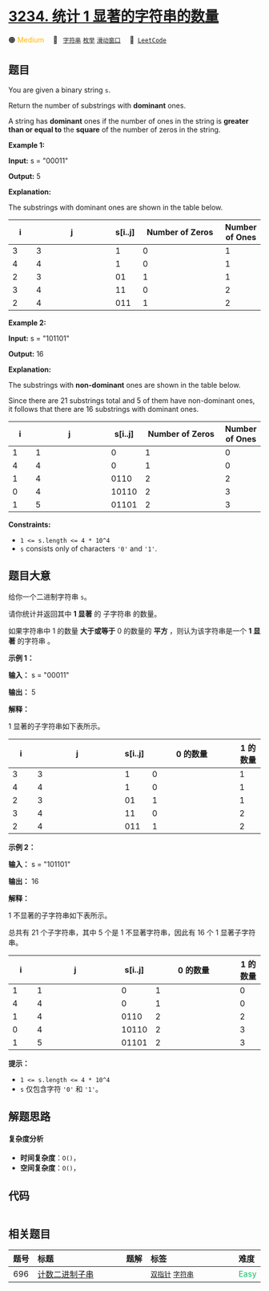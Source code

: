 # [3234. 统计 1 显著的字符串的数量](https://leetcode.com/problems/count-the-number-of-substrings-with-dominant-ones)

🟠 <font color=#ffb800>Medium</font>&emsp; 🔖&ensp; [`字符串`](/leetcode/outline/tag/string.md) [`枚举`](/leetcode/outline/tag/enumeration.md) [`滑动窗口`](/leetcode/outline/tag/sliding-window.md)&emsp; 🔗&ensp;[`LeetCode`](https://leetcode.com/problems/count-the-number-of-substrings-with-dominant-ones)


## 题目

You are given a binary string `s`.

Return the number of substrings with **dominant** ones.

A string has **dominant** ones if the number of ones in the string is
**greater than or equal to** the **square** of the number of zeros in the
string.



**Example 1:**

**Input:** s = "00011"

**Output:** 5

**Explanation:**

The substrings with dominant ones are shown in the table below.

i | j | s[i..j] | Number of Zeros | Number of Ones  
---|---|---|---|---  
3 | 3 | 1 | 0 | 1  
4 | 4 | 1 | 0 | 1  
2 | 3 | 01 | 1 | 1  
3 | 4 | 11 | 0 | 2  
2 | 4 | 011 | 1 | 2  
  
**Example 2:**

**Input:** s = "101101"

**Output:** 16

**Explanation:**

The substrings with **non-dominant** ones are shown in the table below.

Since there are 21 substrings total and 5 of them have non-dominant ones, it
follows that there are 16 substrings with dominant ones.

i | j | s[i..j] | Number of Zeros | Number of Ones  
---|---|---|---|---  
1 | 1 | 0 | 1 | 0  
4 | 4 | 0 | 1 | 0  
1 | 4 | 0110 | 2 | 2  
0 | 4 | 10110 | 2 | 3  
1 | 5 | 01101 | 2 | 3  
  


**Constraints:**

  * `1 <= s.length <= 4 * 10^4`
  * `s` consists only of characters `'0'` and `'1'`.


## 题目大意

给你一个二进制字符串 `s`。

请你统计并返回其中 **1 显著** 的 子字符串 的数量。

如果字符串中 1 的数量 **大于或等于** 0 的数量的 **平方** ，则认为该字符串是一个 **1 显著** 的字符串 。



**示例 1：**

**输入：** s = "00011"

**输出：** 5

**解释：**

1 显著的子字符串如下表所示。

i | j | s[i..j] | 0 的数量 | 1 的数量  
---|---|---|---|---  
3 | 3 | 1 | 0 | 1  
4 | 4 | 1 | 0 | 1  
2 | 3 | 01 | 1 | 1  
3 | 4 | 11 | 0 | 2  
2 | 4 | 011 | 1 | 2  
  
**示例 2：**

**输入：** s = "101101"

**输出：** 16

**解释：**

1 不显著的子字符串如下表所示。

总共有 21 个子字符串，其中 5 个是 1 不显著字符串，因此有 16 个 1 显著子字符串。

i | j | s[i..j] | 0 的数量 | 1 的数量  
---|---|---|---|---  
1 | 1 | 0 | 1 | 0  
4 | 4 | 0 | 1 | 0  
1 | 4 | 0110 | 2 | 2  
0 | 4 | 10110 | 2 | 3  
1 | 5 | 01101 | 2 | 3  
  


**提示：**

  * `1 <= s.length <= 4 * 10^4`
  * `s` 仅包含字符 `'0'` 和 `'1'`。


## 解题思路

#### 复杂度分析

- **时间复杂度**：`O()`，
- **空间复杂度**：`O()`，

## 代码

```javascript

```

## 相关题目

| 题号 | 标题 | 题解 | 标签 | 难度 |
| :------: | :------ | :------: | :------ | :------ |
| 696 | [计数二进制子串](https://leetcode.com/problems/count-binary-substrings) |  |  [`双指针`](/leetcode/outline/tag/two-pointers.md) [`字符串`](/leetcode/outline/tag/string.md) | <font color=#15bd66>Easy</font> |

<style>
.blue {
    background-color: #096dd9;
    padding: 0.25rem 0.5rem;
    margin: 0;
    font-size: 0.85em;
    border-radius: 3px;
    color: white;
    font-weight: 500;
}
table th:first-of-type { width: 10%; }
table th:nth-of-type(2) { width: 35%; }
table th:nth-of-type(3) { width: 10%; }
table th:nth-of-type(4) { width: 35%; }
table th:nth-of-type(5) { width: 10%; }
</style>
